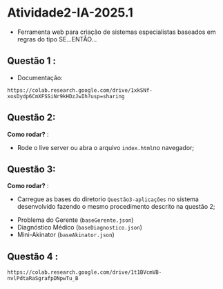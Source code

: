 # Atividade2-IA-2025.1

* Ferramenta web para criação de sistemas especialistas baseados em regras do tipo SE...ENTÃO...

## Questão 1 :

* Documentação:

`https://colab.research.google.com/drive/1xkSNf-xosDydp6CmXFSSiNr9kHDzJwIh?usp=sharing`


## Questão 2:

**Como rodar?** : 

* Rode o live server ou abra o arquivo `index.html`no navegador;


## Questão 3:

**Como rodar?** : 

* Carregue as bases do diretorio `Questão3-aplicações` no sistema desenvolvido fazendo o mesmo procedimento descrito na questão 2;
- Problema do Gerente (`baseGerente.json`)
- Diagnóstico Médico (`baseDiagnostico.json`)
- Mini-Akinator (`baseAkinator.json`)


## Questão 4 :

`https://colab.research.google.com/drive/1t1BVcmVB-nvlPdtaRaSgrafpDNpwTu_B`
